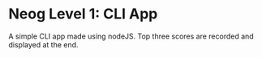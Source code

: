 # Neog Level 1: CLI App

A simple CLI app made using nodeJS. Top three scores are recorded and displayed at the end.

